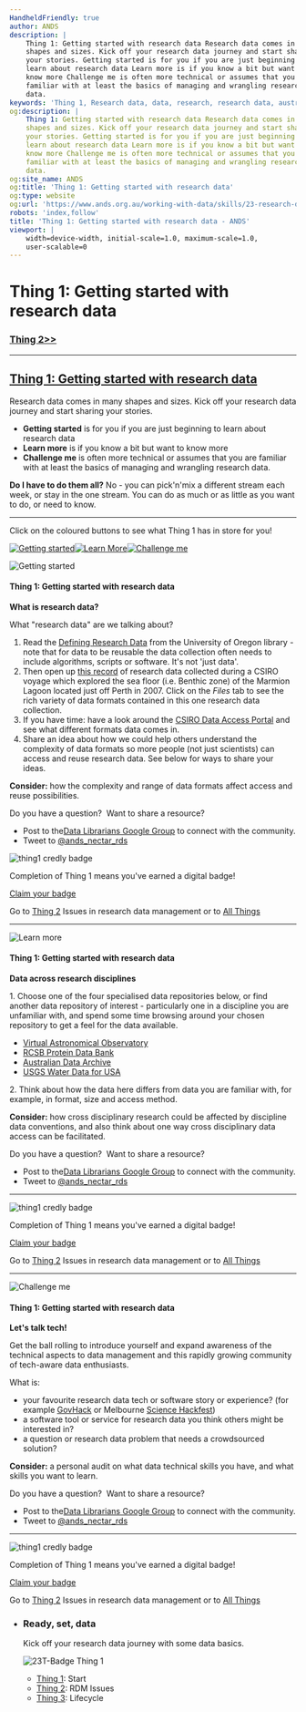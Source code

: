 ```yaml
---
HandheldFriendly: true
author: ANDS
description: |
    Thing 1: Getting started with research data Research data comes in many
    shapes and sizes. Kick off your research data journey and start sharing
    your stories. Getting started is for you if you are just beginning to
    learn about research data Learn more is if you know a bit but want to
    know more Challenge me is often more technical or assumes that you are
    familiar with at least the basics of managing and wrangling research
    data.
keywords: 'Thing 1, Research data, data, research, research data, australia'
og:description: |
    Thing 1: Getting started with research data Research data comes in many
    shapes and sizes. Kick off your research data journey and start sharing
    your stories. Getting started is for you if you are just beginning to
    learn about research data Learn more is if you know a bit but want to
    know more Challenge me is often more technical or assumes that you are
    familiar with at least the basics of managing and wrangling research
    data.
og:site_name: ANDS
og:title: 'Thing 1: Getting started with research data'
og:type: website
og:url: 'https://www.ands.org.au/working-with-data/skills/23-research-data-things/all23/thing-1'
robots: 'index,follow'
title: 'Thing 1: Getting started with research data - ANDS'
viewport: |
    width=device-width, initial-scale=1.0, maximum-scale=1.0,
    user-scalable=0
---
```

Thing 1: Getting started with research data
===========================================

### [Thing 2&gt;&gt;](thing-2.md)

------------------------------------------------------------------------

[Thing 1: Getting started with research data](thing-1.md)
-------------------------------------------------------------------------------------------------------------------------------------

Research data comes in many shapes and sizes. Kick off your research
data journey and start sharing your stories.

-   **Getting started** is for you if you are just beginning to learn
    about research data
-   **Learn more** is if you know a bit but want to know more
-   **Challenge me** is often more technical or assumes that you are
    familiar with at least the basics of managing and wrangling research
    data.

**Do I have to do them all?** No - you can pick'n'mix a different stream
each week, or stay in the one stream. You can do as much or as little as
you want to do, or need to know.

------------------------------------------------------------------------

Click on the coloured buttons to see what Thing 1 has in store for you!

[![Getting
started](../images/23things_gettingstarted_big.jpg)](https://www.ands.org.au/working-with-data/skills/23-research-data-things/all23/thing-1#t1-start)[![Learn
More](../images/23things_learnmore_xsmall_dark.png)](https://www.ands.org.au/working-with-data/skills/23-research-data-things/all23/thing-1#t1-learn)[![Challenge
me](../images/23things_challengeme_xs.png)](https://www.ands.org.au/working-with-data/skills/23-research-data-things/all23/thing-1#t1-challenge)

![Getting
started](../images/23things_gettingstarted_big.jpg)

#### Thing 1: Getting started with research data

**What is research data?**

What "research data" are we talking about?

1.  Read the [Defining Research
    Data](https://library.uoregon.edu/datamanagement/datadefined) from
    the University of Oregon library - note that for data to be reusable
    the data collection often needs to include algorithms, scripts or
    software. It's not 'just data'.
2.  Then open up [this record](http://doi.org/10.4225/08/51145B02F20A8)
    of research data collected during a CSIRO voyage which explored the
    sea floor (i.e. Benthic zone) of the Marmion Lagoon located just off
    Perth in 2007. Click on the *Files* tab to see the rich variety of
    data formats contained in this one research data collection.
3.  If you have time: have a look around the [CSIRO Data Access
    Portal](https://data.csiro.au/) and see what different formats data
    comes in.
4.  Share an idea about how we could help others understand the
    complexity of data formats so more people (not just scientists) can
    access and reuse research data. See below for ways to share your
    ideas.

**Consider:** how the complexity and range of data formats affect access
and reuse possibilities.

Do you have a question?  Want to share a resource?

-   Post to the[Data Librarians Google
    Group](https://plus.google.com/u/0/communities/105455769899183786145)
    to connect with the community.
-   Tweet to
    [@ands\_nectar\_rds](http://twitter.com/ands_nectar_rds "ANDS Nectar RDS on Twitter")

![thing1 credly
badge](../images/Badge-thing1.png)

Completion of Thing 1 means you've earned a digital badge!

[Claim your badge](https://credly.com/claim/65861/085-033C-95D)

Go to [Thing
2](thing-2.md "thing 2")
Issues in research data management or to [All
Things](index.md)

------------------------------------------------------------------------

![Learn
more](../images/23things_learnmore_xsmall_dark.png)

#### Thing 1: Getting started with research data

**Data across research disciplines**

1\. Choose one of the four specialised data repositories below, or find
another data repository of interest - particularly one in a discipline
you are unfamiliar with, and spend some time browsing around your chosen
repository to get a feel for the data available.

-   [Virtual Astronomical
    Observatory](http://www.virtualobservatory.org/)
-   [RCSB Protein Data Bank](http://www.rcsb.org/pdb/home/home.do)
-   [Australian Data Archive](https://www.ada.edu.au/)
-   [USGS Water Data for USA](http://waterdata.usgs.gov/nwis)

2\. Think about how the data here differs from data you are familiar
with, for example, in format, size and access method.

**Consider:** how cross disciplinary research could be affected by
discipline data conventions, and also think about one way cross
disciplinary data access can be facilitated.

Do you have a question?  Want to share a resource?

-   Post to the[Data Librarians Google
    Group](https://plus.google.com/u/0/communities/105455769899183786145)
    to connect with the community.
-   Tweet to
    [@ands\_nectar\_rds](http://twitter.com/ands_nectar_rds "ANDS Nectar RDS on Twitter")



------------------------------------------------------------------------

![thing1 credly
badge](../images/Badge-thing1.png)

Completion of Thing 1 means you've earned a digital badge!

[Claim your badge](https://credly.com/claim/65861/085-033C-95D)

Go to [Thing
2](thing-2.md "thing 2")
Issues in research data management or to [All
Things](index.md)

------------------------------------------------------------------------

![Challenge
me](../images/23things_challengeme_xs.png)

#### Thing 1: Getting started with research data

**Let's talk tech!**

Get the ball rolling to introduce yourself and expand awareness of the
technical aspects to data management and this rapidly growing community
of tech-aware data enthusiasts.

What is:

-   your favourite research data tech or software story or experience?
    (for example [GovHack](https://www.govhack.org/) or Melbourne
    [Science Hackfest](http://sciencehackau.github.io/melbourne/))
-   a software tool or service for research data you think others might
    be interested in?
-   a question or research data problem that needs a crowdsourced
    solution?

**Consider:** a personal audit on what data technical skills you have,
and what skills you want to learn.

Do you have a question?  Want to share a resource?

-   Post to the[Data Librarians Google
    Group](https://plus.google.com/u/0/communities/105455769899183786145)
    to connect with the community.
-   Tweet to
    [@ands\_nectar\_rds](http://twitter.com/ands_nectar_rds "ANDS Nectar RDS on Twitter")

------------------------------------------------------------------------

![thing1 credly
badge](../images/Badge-thing1.png)

Completion of Thing 1 means you've earned a digital badge!

[Claim your badge](https://credly.com/claim/65861/085-033C-95D)

Go to [Thing
2](thing-2.md "thing 2")
Issues in research data management or to [All
Things](index.md)

-   ### Ready, set, data

    Kick off your research data journey with some data basics.

    ![23T-Badge Thing
    1](../images/23T-Badge-thing1.png)

    -   [Thing
        1](thing-1.md "Thing 1"):
        Start
    -   [Thing
        2](thing-2.md "Thing 2"):
        RDM Issues
    -   [Thing
        3](thing-3.md "Thing 3"):
        Lifecycle

